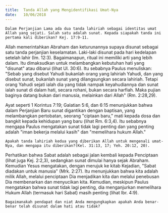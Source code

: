 ```yaml
---
title:  Tanda Allah yang Mengidentifikasi Umat-Nya
date:   10/06/2018
---
```


`Dalam Perjanjian Lama ada dua tanda lahiriah sebagai identitas umat Allah yang sejati. Salah satu adalah sunat. Kepada siapakah tanda ini pertama kali diberikan? Kej. 17:9-11.`

Allah memerintahkan Abraham dan keturunannya supaya disunat sebagai satu tanda perjanjian keselamatan. Laki-laki disunat pada hari kedelapan setelah lahir (Im. 12:3). Bagaimanapun, ritual ini memiliki arti yang lebih dalam. Itu dimaksudkan untuk melambangkan kebutuhan hati yang "disunat" atau dibarui (lihat Ul. 30:6). Itu sebabnya Paulus menuliskan: "Sebab yang disebut Yahudi bukanlah orang yang lahiriah Yahudi, dan yang disebut sunat, bukanlah sunat yang dilangsungkan secara lahiriah. Tetapi orang Yahudi sejati ialah dia yang tidak nampak keyahudiannya dan sunat ialah sunat di dalam hati, secara rohani, bukan secara harfiah. Maka pujian baginya datang bukan dari manusia, melainkan dari Allah" (Rm. 2:28,29).

Ayat seperti 1 Korintus 7:19; Galatian 5:6, dan 6:15 menunjukkan bahwa dalam Perjanjian Baru sunat digantikan dengan baptisan, yang melambangkan pertobatan, seorang "ciptaan baru," mati kepada dosa dan bangkit kepada kehidupan yang baru (lihat Rm. 6:3,4). Itu sebabnya mengapa Paulus mengatakan sunat tidak lagi penting dan yang penting adalah "iman bekerja melalui kasih" dan "memelihara hukum Allah."

`Apakah tanda lahiriah kedua yang diberikan Allah untuk mengenali umat-Nya, dan mengapa itu diberikan?(Kel. 31:13, 17; Yeh. 20:12, 20).`

Perhatikan bahwa Sabat adalah sebagai jalan kembali kepada Penciptaan (lihat juga Kej. 2:2,3), sedangkan sunat dimulai hanya sejak Abraham. Kemudian Yesus mengatakan, dengan merujuk ke kitab Kejadian, "Sabat diadakan untuk manusia" (Mrk. 2:27). Itu menunjukkan bahwa kita adalah milik Allah, melalui penciptaan Dia menjadikan kita dan melalui penebusan Dia membenarkan dan menyucikan kita. Kemudian, meskipun Paulus mengatakan bahwa sunat tidak lagi penting, dia menganjurkan memelihara Hukum Allah (termasuk hari Sabat) masih penting (lihat Ibr. 4:9).

`Bagaimanakah pendapat dan niat Anda mengungkapkan apakah Anda benar-benar telah disunat dalam hati atau tidak?`